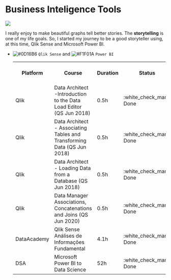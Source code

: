 # Business Inteligence Tools


![](https://i.imgur.com/UIjTk70.png)

I really enjoy to make beautiful graphs tell better stories. The <b>storytelling</b> is one of my life goals. So, I started my journey to be a good storyteller using, at this time, Qlik Sense and Microsoft Power BI.

- ![#0D16B6](https://placehold.it/15/2cc96b/000000?text=+) `Qlik Sense` and ![#F1F01A](https://placehold.it/15/F1F01A/000000?text=+) `Power BI`


   <table>
    <tr>
      <th>Platform</th>
      <th>Course</th>
      <th>Duration</th>
      <th>Status</th>
      <th>Materials & Certificate</th>
    </tr>
  
    <tr>
      <td>Qlik </td>
      <td>Data Architect -Introduction to the Data Load Editor (QS Jun 2018)</td>
      <td>0.5h</td>
      <td>:white_check_mark: Done</td>
      <td> <a href="https://github.com/mrncstt/Business_Inteligence_Tools/blob/master/Courses/Introduction_to_the_Data_Load_Editor_(QSJun2018)/readme.md">Material</a> </td>
    </tr> 
    
    <tr>
      <td>Qlik</td>
      <td>Data Architect - Associating Tables and Transforming Data (QS Jun 2018)</td>
      <td>0.5h</td>
      <td>:white_check_mark: Done</td>
      <td> <a href="https://github.com/mrncstt/Business_Inteligence_Tools/tree/master/Courses/Associating_Tables_and_Transforming_Data_(QSJun2018)">Material</a> </td>
    </tr> 
    
    <tr>
      <td>Qlik</td>
      <td>Data Architect - Loading Data from a Database (QS Jun 2018)</td>
      <td>0.5h</td>
      <td>:white_check_mark: Done</td>
      <td> <a href="https://github.com/mrncstt/Business_Inteligence_Tools/tree/master/Courses/Loading_Data_from_a_Database(QSJun2018)">Material</a> </td>
    </tr> 
   
    <tr>
      <td>Qlik</td>
      <td>Data Manager Associations, Concatenations and Joins (QS Jun 2020)</td>
      <td>0.5h</td>
      <td>:white_check_mark: Done</td>
      <td> <a href="https://learning.qlik.com/course/view.php?id=1631">Material</a> </td>
    </tr> 
   <tr>
      <td>DataAcademy</td>
      <td>Qlik Sense Análises de Informações Fundamental</td>
      <td>4.1h</td>
      <td>:white_check_mark: Done</td>
      <td> <a href="https://i.imgur.com/I6WyjAw.png">Certificate</a> </td>
    </tr>  
    
   <tr>
      <td>DSA</td>
      <td>Microsoft Power BI to Data Science</td>
      <td>52h</td>
      <td>:white_check_mark: Done</td>
    </tr>
   </table>
   

